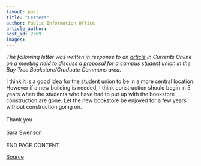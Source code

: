 ```yaml
---
layout: post
title: "Letters"
author: Public Information Office
article_author: 
post_id: 2369
images:
---
```


<p>
  <i>The following letter was written in response to an <a href="../04-23/plaza.html">article</a> in Currents Online on a meeting held to discuss a proposal for a campus student union in the Bay Tree Bookstore/Graduate Commons area.</i>
</p>
<p>
  I think it is a good idea for the student union to be in a more central location. However if a new building is needed, I think construction should begin in 5 years when the students who have had to put up with the bookstore construction are gone. Let the new bookstore be enjoyed for a few years without construction going on.<br>
  <br>
  Thank you<br>
  <br>
  Sara Swenson<br>
  <br>
  END PAGE CONTENT
</p>
<p><a href="http://www1.ucsc.edu/currents/00-01/05-14/letters.html" title="Permalink to letters">Source</a></p>
